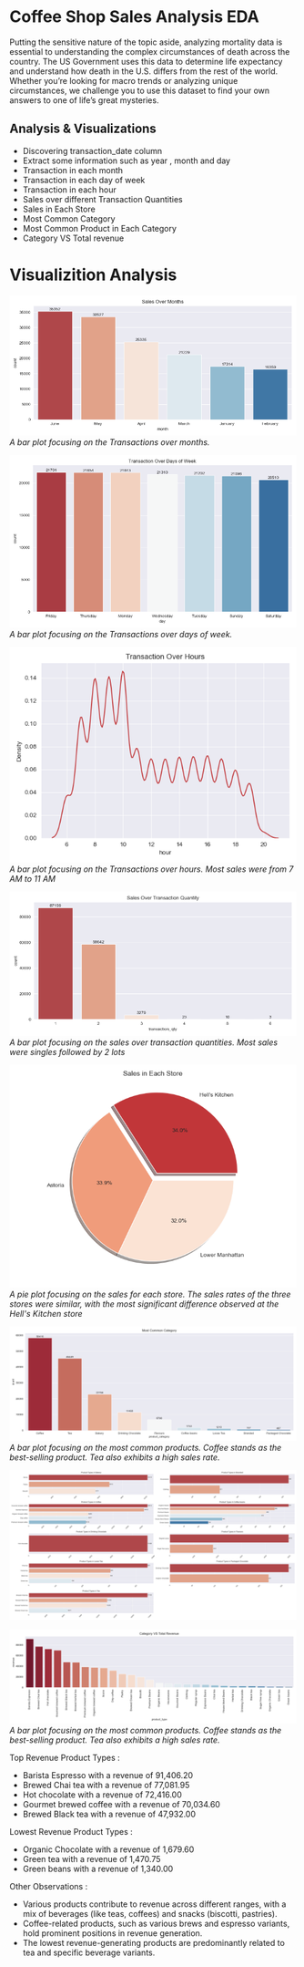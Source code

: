 # Coffee Shop Sales Analysis EDA

Putting the sensitive nature of the topic aside, analyzing mortality data is essential to understanding the complex circumstances of death across the country. The US Government uses this data to determine life expectancy and understand how death in the U.S. differs from the rest of the world. Whether you’re looking for macro trends or analyzing unique circumstances, we challenge you to use this dataset to find your own answers to one of life’s great mysteries.


## Analysis & Visualizations
* Discovering transaction_date column
* Extract some information such as year , month and day
* Transaction in each month
* Transaction in each day of week
* Transaction in each hour
* Sales over different Transaction Quantities
* Sales in Each Store
* Most Common Category
* Most Common Product in Each Category
* Category VS Total revenue


# Visualizition Analysis


![Image 1](./plots/sales_over_months.png)
*A bar plot focusing on the Transactions over months.*

![Image 2](./plots/Transaction_Over_Days_of_Week.png)
*A bar plot focusing on the Transactions over days of week.*

![Image 3](./plots/Transaction_Over_Hours.png)
*A bar plot focusing on the Transactions over hours. Most sales were from 7 AM to 11 AM*

![Image 4](./plots/Sales_Over_Transaction_Quantity.png)
*A bar plot focusing on the sales over transaction quantities. Most sales were singles followed by 2 lots*

![Image 5](./plots/sales_in_each_store.png)
*A pie plot focusing on the sales for each store. The sales rates of the three stores were similar, with the most significant difference observed at the Hell's Kitchen store*


![Image 6](./plots/most_common_category.png)
*A bar plot focusing on the most common products. Coffee stands as the best-selling product. Tea also exhibits a high sales rate.*

![Image 7](./plots/Best_Categories_in_Each_Type.png)

![Image 8](./plots/Category_VS_Total_Revenue.png)
*A bar plot focusing on the most common products. Coffee stands as the best-selling product. Tea also exhibits a high sales rate.*


Top Revenue Product Types :
* Barista Espresso with a revenue of 91,406.20
* Brewed Chai tea with a revenue of 77,081.95
* Hot chocolate with a revenue of 72,416.00
* Gourmet brewed coffee with a revenue of 70,034.60
* Brewed Black tea with a revenue of 47,932.00
 

Lowest Revenue Product Types :
* Organic Chocolate with a revenue of 1,679.60
* Green tea with a revenue of 1,470.75
* Green beans with a revenue of 1,340.00
 

Other Observations :
* Various products contribute to revenue across different ranges, with a mix of beverages (like teas, coffees) and snacks (biscotti, pastries).
* Coffee-related products, such as various brews and espresso variants, hold prominent positions in revenue generation.
* The lowest revenue-generating products are predominantly related to tea and specific beverage variants.



